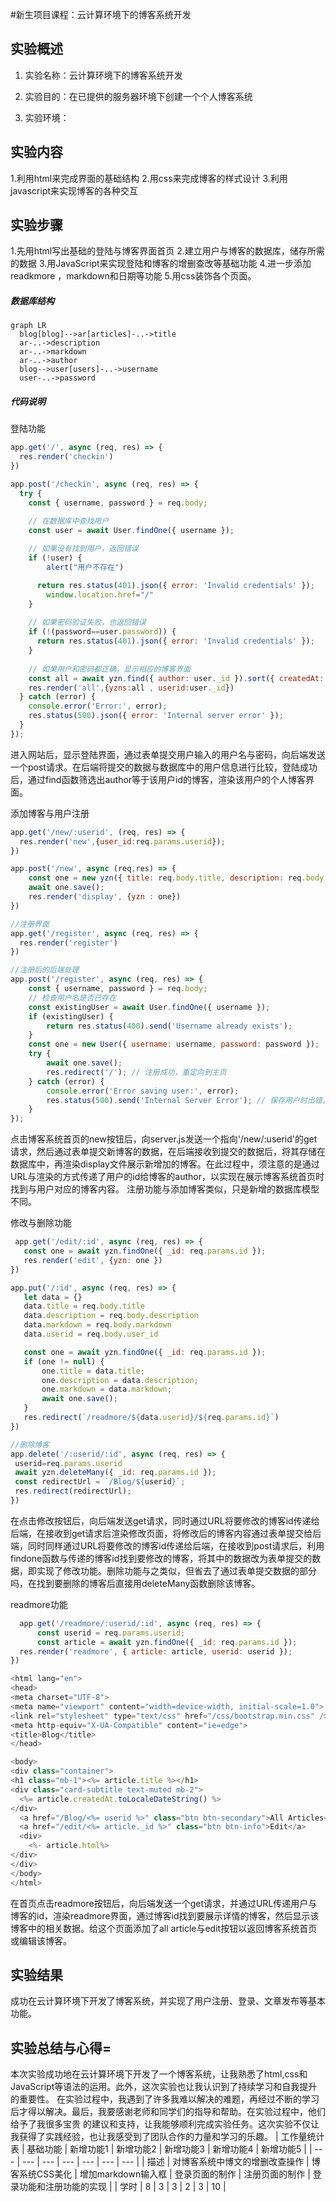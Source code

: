 #新生项目课程：云计算环境下的博客系统开发
## 实验概述

1. 实验名称：云计算环境下的博客系统开发
  
2. 实验目的：在已提供的服务器环境下创建一个个人博客系统
  
3. 实验环境：


## 实验内容
1.利用html来完成界面的基础结构
2.用css来完成博客的样式设计
3.利用javascript来实现博客的各种交互
  
## 实验步骤
1.先用html写出基础的登陆与博客界面首页
2.建立用户与博客的数据库，储存所需的数据
3.用JavaScript来实现登陆和博客的增删查改等基础功能
4.进一步添加readkmore ，markdown和日期等功能
5.用css装饰各个页面。

 
##### 数据库结构
```mermaid
graph LR
  blog[blog]-->ar[articles]-..->title
  ar-..->description
  ar-..->markdown
  ar-..->author
  blog-->user[users]-..->username
  user-..->password
  ```
##### 代码说明
登陆功能
```js
app.get('/', async (req, res) => {
  res.render('checkin')
})

app.post('/checkin', async (req, res) => {  
  try {  
    const { username, password } = req.body;  

    // 在数据库中查找用户  
    const user = await User.findOne({ username });  
  
    // 如果没有找到用户，返回错误  
    if (!user) {
        alert("用户不存在")

      return res.status(401).json({ error: 'Invalid credentials' });  
        window.location.href="/"
    }  
  
    // 如果密码验证失败，也返回错误  
    if (!(password==user.password)) {
      return res.status(401).json({ error: 'Invalid credentials' });  
    }  
  
    // 如果用户和密码都正确，显示相应的博客界面   
    const all = await yzn.find({ author: user._id }).sort({ createdAt: 'desc' }); 
    res.render('all',{yzns:all , userid:user._id})
  } catch (error) {  
    console.error('Error:', error);  
    res.status(500).json({ error: 'Internal server error' });  
  }  
});
```
进入网站后，显示登陆界面，通过表单提交用户输入的用户名与密码，向后端发送一个post请求。在后端将提交的数据与数据库中的用户信息进行比较，登陆成功后，通过find函数筛选出author等于该用户id的博客，渲染该用户的个人博客界面。  

添加博客与用户注册
```js
app.get('/new/:userid', (req, res) => {
  res.render('new',{user_id:req.params.userid});
})

app.post('/new', async (req,res) => {
    const one = new yzn({ title: req.body.title, description: req.body.description,author: req.body.user_id,markdown:req.body.markdown });
    await one.save();
    res.render('display', {yzn : one})
})

//注册界面
app.get('/register', async (req, res) => {
  res.render('register')
})

//注册后的后端处理
app.post('/register', async (req, res) => {  
    const { username, password } = req.body;  
    // 检查用户名是否已存在
    const existingUser = await User.findOne({ username });  
    if (existingUser) {  
        return res.status(400).send('Username already exists');  
    }  
    const one = new User({ username: username, password: password });  
    try {  
        await one.save();  
        res.redirect('/'); // 注册成功，重定向到主页  
    } catch (error) {  
        console.error('Error saving user:', error);  
        res.status(500).send('Internal Server Error'); // 保存用户时出错，发送 500 错误  
    }  
});
```
点击博客系统首页的new按钮后，向server.js发送一个指向'/new/:userid'的get请求，然后通过表单提交新博客的数据，在后端接收到提交的数据后，将其存储在数据库中，再渲染display文件展示新增加的博客。在此过程中，须注意的是通过URL与渲染的方式传递了用户的id给博客的author，以实现在展示博客系统首页时找到与用户对应的博客内容。  注册功能与添加博客类似，只是新增的数据库模型不同。

  修改与删除功能
 ```js
  app.get('/edit/:id', async (req, res) => {
    const one = await yzn.findOne({ _id: req.params.id });
    res.render('edit', {yzn: one })
})

app.put('/:id', async (req, res) => {
    let data = {}
    data.title = req.body.title
    data.description = req.body.description
    data.markdown = req.body.markdown
    data.userid = req.body.user_id

    const one = await yzn.findOne({ _id: req.params.id });
    if (one != null) {
        one.title = data.title;
        one.description = data.description;
        one.markdown = data.markdown;
        await one.save();       
    }  
    res.redirect(`/readmore/${data.userid}/${req.params.id}`)
})

//删除博客
app.delete('/:userid/:id', async (req, res) => {
  userid=req.params.userid
  await yzn.deleteMany({ _id: req.params.id });
  const redirectUrl = `/Blog/${userid}`;
  res.redirect(redirectUrl);
})

```
在点击修改按钮后，向后端发送get请求，同时通过URL将要修改的博客id传递给后端，在接收到get请求后渲染修改页面，将修改后的博客内容通过表单提交给后端，同时同样通过URL将要修改的博客id传递给后端，在接收到post请求后，利用findone函数与传递的博客id找到要修改的博客，将其中的数据改为表单提交的数据，即实现了修改功能。删除功能与之类似，但省去了通过表单提交数据的部分吗，在找到要删除的博客后直接用deleteMany函数删除该博客。  

  readmore功能
  ```js
    app.get('/readmore/:userid/:id', async (req, res) => {
        const userid = req.params.userid;  
        const article = await yzn.findOne({ _id: req.params.id });
    res.render('readmore', { article: article, userid: userid });  
})

<html lang="en">
<head>
  <meta charset="UTF-8">
  <meta name="viewport" content="width=device-width, initial-scale=1.0">
  <link rel="stylesheet" type="text/css" href="/css/bootstrap.min.css" />
  <meta http-equiv="X-UA-Compatible" content="ie=edge">
  <title>Blog</title>
</head>

<body>
<div class="container">
  <h1 class="mb-1"><%= article.title %></h1>
  <div class="card-subtitle text-muted mb-2">
    <%= article.createdAt.toLocaleDateString() %>
  </div>
    <a href="/Blog/<%= userid %>" class="btn btn-secondary">All Articles</a>
    <a href="/edit/<%= article._id %>" class="btn btn-info">Edit</a>
    <div>
      <%- article.html%>
  </div>
  </div>
</body>
</html>
```
在首页点击readmore按钮后，向后端发送一个get请求，并通过URL传递用户与博客的id，渲染readmore界面，通过博客id找到要展示详情的博客，然后显示该博客中的相关数据。给这个页面添加了all article与edit按钮以返回博客系统首页或编辑该博客。  
  
  
## 实验结果
成功在云计算环境下开发了博客系统，并实现了用户注册、登录、文章发布等基本功能。

## 实验总结与心得=
本次实验成功地在云计算环境下开发了一个博客系统，让我熟悉了html,css和JavaScript等语法的运用。此外，这次实验也让我认识到了持续学习和自我提升的重要性。
在实验过程中，我遇到了许多我难以解决的难题，再经过不断的学习后才得以解决。最后，我要感谢老师和同学们的指导和帮助。在实验过程中，他们给予了我很多宝贵
的建议和支持，让我能够顺利完成实验任务。这次实验不仅让我获得了实践经验，也让我感受到了团队合作的力量和学习的乐趣。
| 工作量统计表 | 基础功能 | 新增功能1 | 新增功能2 | 新增功能3 | 新增功能4  | 新增功能5  |
| --- | --- | --- | --- | --- | --- | --- |
| 描述  | 对博客系统中博文的增删改查操作 | 博客系统CSS美化 | 增加markdown输入框 | 登录页面的制作 | 注册页面的制作 | 登录功能和注册功能的实现 |
| 学时  | 8   | 3   | 3   | 2   | 3   | 10   |


